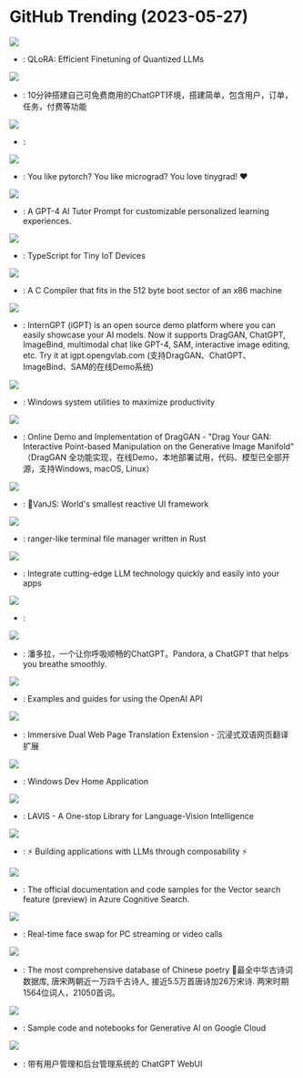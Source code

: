 # GitHub Trending (2023-05-27)

![](https://img.shields.io/badge/Jupyter%20Notebook-New%20800-green?style=flat-square&logo=appveyor)
- [](https://github.comundefined): QLoRA: Efficient Finetuning of Quantized LLMs

![](https://img.shields.io/badge/PHP-New%20289-green?style=flat-square&logo=appveyor)
- [](https://github.comundefined): 10分钟搭建自己可免费商用的ChatGPT环境，搭建简单，包含用户，订单，任务，付费等功能

![](https://img.shields.io/badge/OCaml-New%2040-green?style=flat-square&logo=appveyor)
- [](https://github.comundefined): 

![](https://img.shields.io/badge/Python-New%20448-green?style=flat-square&logo=appveyor)
- [](https://github.comundefined): You like pytorch? You like micrograd? You love tinygrad! ❤️

![](https://img.shields.io/badge/none-New%20524-green?style=flat-square&logo=appveyor)
- [](https://github.comundefined): A GPT-4 AI Tutor Prompt for customizable personalized learning experiences.

![](https://img.shields.io/badge/TypeScript-New%2076-green?style=flat-square&logo=appveyor)
- [](https://github.comundefined): TypeScript for Tiny IoT Devices

![](https://img.shields.io/badge/C-New%2099-green?style=flat-square&logo=appveyor)
- [](https://github.comundefined): A C Compiler that fits in the 512 byte boot sector of an x86 machine

![](https://img.shields.io/badge/Python-New%20217-green?style=flat-square&logo=appveyor)
- [](https://github.comundefined): InternGPT (iGPT) is an open source demo platform where you can easily showcase your AI models. Now it supports DragGAN, ChatGPT, ImageBind, multimodal chat like GPT-4, SAM, interactive image editing, etc. Try it at igpt.opengvlab.com (支持DragGAN、ChatGPT、ImageBind、SAM的在线Demo系统)

![](https://img.shields.io/badge/C%23-New%2091-green?style=flat-square&logo=appveyor)
- [](https://github.comundefined): Windows system utilities to maximize productivity

![](https://img.shields.io/badge/Python-New%20243-green?style=flat-square&logo=appveyor)
- [](https://github.comundefined): Online Demo and Implementation of DragGAN - "Drag Your GAN: Interactive Point-based Manipulation on the Generative Image Manifold" （DragGAN 全功能实现，在线Demo，本地部署试用，代码、模型已全部开源，支持Windows, macOS, Linux）

![](https://img.shields.io/badge/JavaScript-New%20160-green?style=flat-square&logo=appveyor)
- [](https://github.comundefined): 🍦VanJS: World's smallest reactive UI framework

![](https://img.shields.io/badge/Rust-New%20133-green?style=flat-square&logo=appveyor)
- [](https://github.comundefined): ranger-like terminal file manager written in Rust

![](https://img.shields.io/badge/C%23-New%2059-green?style=flat-square&logo=appveyor)
- [](https://github.comundefined): Integrate cutting-edge LLM technology quickly and easily into your apps

![](https://img.shields.io/badge/Python-New%2053-green?style=flat-square&logo=appveyor)
- [](https://github.comundefined): 

![](https://img.shields.io/badge/Python-New%20402-green?style=flat-square&logo=appveyor)
- [](https://github.comundefined): 潘多拉，一个让你呼吸顺畅的ChatGPT。Pandora, a ChatGPT that helps you breathe smoothly.

![](https://img.shields.io/badge/Jupyter%20Notebook-New%20143-green?style=flat-square&logo=appveyor)
- [](https://github.comundefined): Examples and guides for using the OpenAI API

![](https://img.shields.io/badge/TypeScript-New%20142-green?style=flat-square&logo=appveyor)
- [](https://github.comundefined): Immersive Dual Web Page Translation Extension - 沉浸式双语网页翻译扩展

![](https://img.shields.io/badge/C%23-New%20207-green?style=flat-square&logo=appveyor)
- [](https://github.comundefined): Windows Dev Home Application

![](https://img.shields.io/badge/Python-New%2089-green?style=flat-square&logo=appveyor)
- [](https://github.comundefined): LAVIS - A One-stop Library for Language-Vision Intelligence

![](https://img.shields.io/badge/Python-New%20214-green?style=flat-square&logo=appveyor)
- [](https://github.comundefined): ⚡ Building applications with LLMs through composability ⚡

![](https://img.shields.io/badge/Jupyter%20Notebook-New%2050-green?style=flat-square&logo=appveyor)
- [](https://github.comundefined): The official documentation and code samples for the Vector search feature (preview) in Azure Cognitive Search.

![](https://img.shields.io/badge/Python-New%2087-green?style=flat-square&logo=appveyor)
- [](https://github.comundefined): Real-time face swap for PC streaming or video calls

![](https://img.shields.io/badge/JavaScript-New%20166-green?style=flat-square&logo=appveyor)
- [](https://github.comundefined): The most comprehensive database of Chinese poetry 🧶最全中华古诗词数据库, 唐宋两朝近一万四千古诗人, 接近5.5万首唐诗加26万宋诗. 两宋时期1564位词人，21050首词。

![](https://img.shields.io/badge/Jupyter%20Notebook-New%2063-green?style=flat-square&logo=appveyor)
- [](https://github.comundefined): Sample code and notebooks for Generative AI on Google Cloud

![](https://img.shields.io/badge/TypeScript-New%2029-green?style=flat-square&logo=appveyor)
- [](https://github.comundefined): 带有用户管理和后台管理系统的 ChatGPT WebUI

